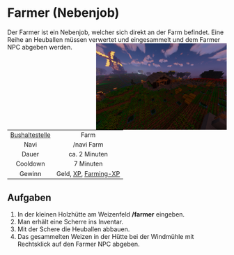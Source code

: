 # Farmer (Nebenjob)
Der Farmer ist ein Nebenjob, welcher sich direkt an der Farm befindet. Eine Reihe an Heuballen müssen verwertet und eingesammelt und dem Farmer NPC abgeben werden. <img align="right" width="300" eight="150" src="../../../assets/image/nebenjobs/Farmer.png">


| | |
|:-:|:-:|
| [Bushaltestelle](../../pages/öpnv/bus.md) | Farm |
| Navi | /navi Farm |
| Dauer | ca. 2 Minuten |
| Cooldown | 7 Minuten |
| Gewinn | Geld, [XP](../../pages/allgemein/level.md), [Farming-XP](../..//pages/skills/farming.md) |

## Aufgaben
1. In der kleinen Holzhütte am Weizenfeld **/farmer** eingeben.
2. Man erhält eine Scherre ins Inventar.
3. Mit der Schere die Heuballen abbauen.
4. Das gesammelten Weizen in der Hütte bei der Windmühle mit Rechtsklick auf den Farmer NPC abgeben.
